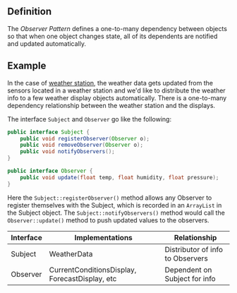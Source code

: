 ## Definition 
The *Observer Pattern* defines a one-to-many dependency 
between objects so that when one object changes state,
all of its dependents are notified and updated 
automatically.

## Example
In the case of [weather station](../head-first-design-patterns/src/main/java/headfirst/designpatterns/observer/weather),
the weather data gets updated from the sensors located
in a weather station and we'd like to distribute the 
weather info to a few weather display objects automatically. 
There is a one-to-many dependency relationship 
between the weather station and the displays. 

The interface `Subject` and `Observer` go like the following:
```java
public interface Subject {
    public void registerObserver(Observer o);
    public void removeObserver(Observer o);
    public void notifyObservers();
}

public interface Observer {
    public void update(float temp, float humidity, float pressure);
}
```

Here the `Subject::registerObserver()` method allows any Observer to 
register themselves with the Subject, which is recorded 
in an `ArrayList` in the Subject object. 
The `Subject::notifyObservers()` 
method would call the `Observer::update()` method to push 
updated values to the observers. 

| Interface | Implementations | Relationship |
| --------- | --------------- | ------------ |
| Subject | WeatherData | Distributor of info to Observers |
| Observer | CurrentConditionsDisplay, ForecastDisplay, etc | Dependent on Subject for info |
